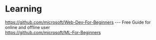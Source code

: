# Learning

https://github.com/microsoft/Web-Dev-For-Beginners --- Free Guide for online and offline user <br />
https://github.com/microsoft/ML-For-Beginners <br />
